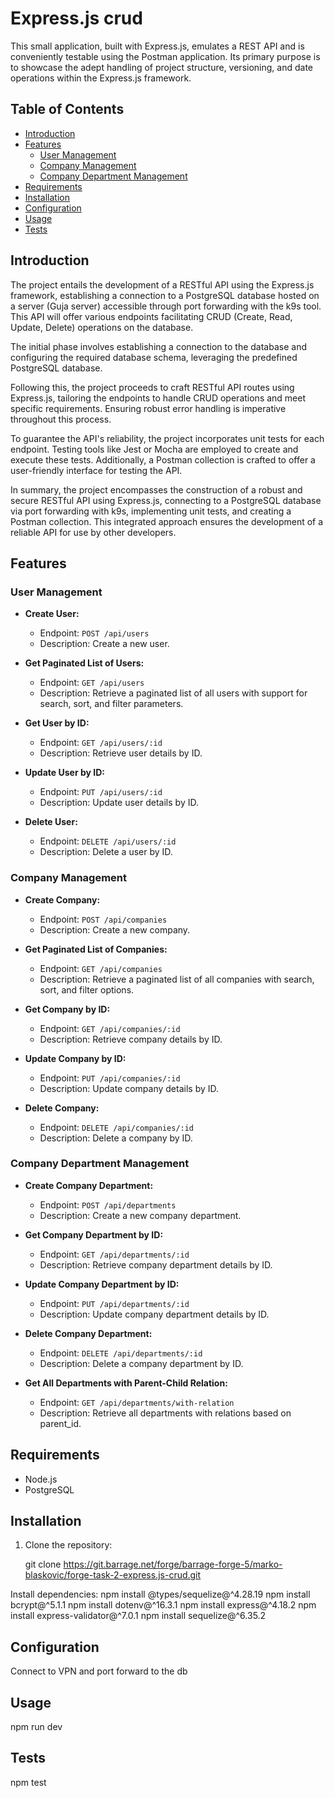 # Express.js crud

This small application, built with Express.js, emulates a REST API and is conveniently testable using the Postman application. Its primary purpose is to showcase the adept handling of project structure, versioning, and date operations within the Express.js framework.


## Table of Contents

- [Introduction](#introduction)
- [Features](#features)
  - [User Management](#user-management)
  - [Company Management](#company-management)
  - [Company Department Management](#company-department-management)
- [Requirements](#requirements)
- [Installation](#installation)
- [Configuration](#configuration)
- [Usage](#usage)
- [Tests](#tests)



## Introduction

The project entails the development of a RESTful API using the Express.js framework, establishing a connection to a PostgreSQL database hosted on a server (Guja server) accessible through port forwarding with the k9s tool. This API will offer various endpoints facilitating CRUD (Create, Read, Update, Delete) operations on the database.

The initial phase involves establishing a connection to the database and configuring the required database schema, leveraging the predefined PostgreSQL database.

Following this, the project proceeds to craft RESTful API routes using Express.js, tailoring the endpoints to handle CRUD operations and meet specific requirements. Ensuring robust error handling is imperative throughout this process.

To guarantee the API's reliability, the project incorporates unit tests for each endpoint. Testing tools like Jest or Mocha are employed to create and execute these tests. Additionally, a Postman collection is crafted to offer a user-friendly interface for testing the API.

In summary, the project encompasses the construction of a robust and secure RESTful API using Express.js, connecting to a PostgreSQL database via port forwarding with k9s, implementing unit tests, and creating a Postman collection. This integrated approach ensures the development of a reliable API for use by other developers.

## Features
### User Management
- **Create User:**
  - Endpoint: `POST /api/users`
  - Description: Create a new user.

- **Get Paginated List of Users:**
  - Endpoint: `GET /api/users`
  - Description: Retrieve a paginated list of all users with support for search, sort, and filter parameters.

- **Get User by ID:**
  - Endpoint: `GET /api/users/:id`
  - Description: Retrieve user details by ID.

- **Update User by ID:**
  - Endpoint: `PUT /api/users/:id`
  - Description: Update user details by ID.

- **Delete User:**
  - Endpoint: `DELETE /api/users/:id`
  - Description: Delete a user by ID.

### Company Management
- **Create Company:**
  - Endpoint: `POST /api/companies`
  - Description: Create a new company.

- **Get Paginated List of Companies:**
  - Endpoint: `GET /api/companies`
  - Description: Retrieve a paginated list of all companies with search, sort, and filter options.

- **Get Company by ID:**
  - Endpoint: `GET /api/companies/:id`
  - Description: Retrieve company details by ID.

- **Update Company by ID:**
  - Endpoint: `PUT /api/companies/:id`
  - Description: Update company details by ID.

- **Delete Company:**
  - Endpoint: `DELETE /api/companies/:id`
  - Description: Delete a company by ID.

### Company Department Management
- **Create Company Department:**
  - Endpoint: `POST /api/departments`
  - Description: Create a new company department.

- **Get Company Department by ID:**
  - Endpoint: `GET /api/departments/:id`
  - Description: Retrieve company department details by ID.

- **Update Company Department by ID:**
  - Endpoint: `PUT /api/departments/:id`
  - Description: Update company department details by ID.

- **Delete Company Department:**
  - Endpoint: `DELETE /api/departments/:id`
  - Description: Delete a company department by ID.

- **Get All Departments with Parent-Child Relation:**
  - Endpoint: `GET /api/departments/with-relation`
  - Description: Retrieve all departments with relations based on parent_id.

## Requirements

- Node.js
- PostgreSQL

## Installation

1. Clone the repository:

   git clone https://git.barrage.net/forge/barrage-forge-5/marko-blaskovic/forge-task-2-express.js-crud.git

Install dependencies:
npm install @types/sequelize@^4.28.19
npm install bcrypt@^5.1.1
npm install dotenv@^16.3.1
npm install express@^4.18.2
npm install express-validator@^7.0.1
npm install sequelize@^6.35.2



## Configuration
Connect to VPN and port forward to the db

## Usage
npm run dev

## Tests
npm test



